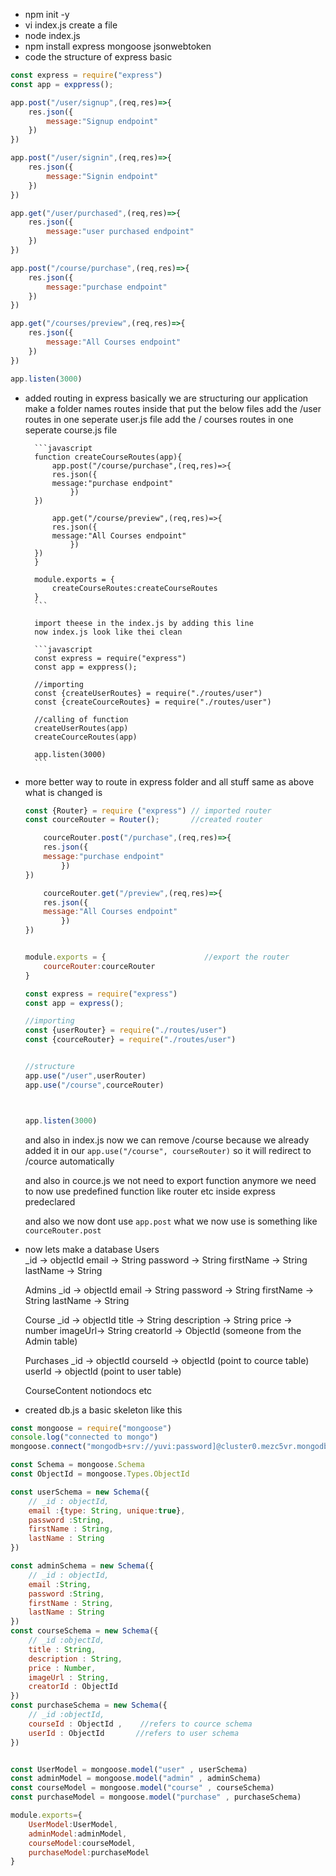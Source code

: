 - npm init -y
- vi index.js    create a file 
- node index.js
- npm install express mongoose jsonwebtoken
- code the structure of express basic 
```javascript
const express = require("express")
const app = exppress();

app.post("/user/signup",(req,res)=>{
    res.json({
        message:"Signup endpoint"
    })
})

app.post("/user/signin",(req,res)=>{
    res.json({
        message:"Signin endpoint"
    })
})

app.get("/user/purchased",(req,res)=>{
    res.json({
        message:"user purchased endpoint"
    })
})

app.post("/course/purchase",(req,res)=>{
    res.json({
        message:"purchase endpoint"
    })
})

app.get("/courses/preview",(req,res)=>{
    res.json({
        message:"All Courses endpoint"
    })
}) 

app.listen(3000)
```
- added routing in express
    basically we are structuring our application
        make a folder names routes inside that put the below files 
        add the /user routes in one seperate user.js file 
        add the / courses routes in one seperate course.js file 

        ```javascript
        function createCourseRoutes(app){
            app.post("/course/purchase",(req,res)=>{
            res.json({
            message:"purchase endpoint"
                })
        })

            app.get("/course/preview",(req,res)=>{
            res.json({
            message:"All Courses endpoint"
                })
        }) 
        }

        module.exports = {
            createCourseRoutes:createCourseRoutes
        }
        ```

        import theese in the index.js by adding this line 
        now index.js look like thei clean

        ```javascript
        const express = require("express")
        const app = exppress();

        //importing
        const {createUserRoutes} = require("./routes/user")
        const {createCourceRoutes} = require("./routes/user")

        //calling of function
        createUserRoutes(app)
        createCourceRoutes(app)

        app.listen(3000)
        ```

- more better way to route in express 
    folder and all stuff same as above what is changed is 

    ```javascript cource.js
    const {Router} = require ("express") // imported router
    const courceRouter = Router();       //created router

        courceRouter.post("/purchase",(req,res)=>{
        res.json({
        message:"purchase endpoint"
            })
    })

        courceRouter.get("/preview",(req,res)=>{
        res.json({
        message:"All Courses endpoint"
            })
    }) 


    module.exports = {                      //export the router
        courceRouter:courceRouter
    }
    ```

    ```javascript index.js
    const express = require("express")
    const app = express();

    //importing
    const {userRouter} = require("./routes/user")
    const {courceRouter} = require("./routes/user")


    //structure
    app.use("/user",userRouter)
    app.use("/course",courceRouter)



    app.listen(3000)
    ```

    and also in index.js now we can remove /course because we already added it in our `app.use("/course", courseRouter)`  so it will redirect to /cource automatically 

    and also in cource.js we not need to export function anymore we need to now use predefined function like router etc inside express predeclared

    and also we now dont use `app.post` what we now use is something like `courceRouter.post` 


- now lets make a database 
    Users                             
    _id -> objectId
    email -> String
    password -> String
    firstName -> String
    lastName -> String

    Admins
    _id -> objectId
    email -> String
    password -> String
    firstName -> String
    lastName -> String

    Course
    _id -> objectId
    title -> String
    description -> String
    price -> number
    imageUrl-> String
    creatorId -> ObjectId  (someone from the Admin table)

    Purchases
    _id -> objectId
    courseId -> objectId  (point to cource table)
    userId -> objectId    (point to user table)

    CourseContent
    notiondocs etc 

- created db.js 
a basic skeleton like this 
```javascript
const mongoose = require("mongoose")
console.log("connected to mongo")
mongoose.connect("mongodb+srv://yuvi:password]@cluster0.mezc5vr.mongodb.net/coursera-app")

const Schema = mongoose.Schema
const ObjectId = mongoose.Types.ObjectId

const userSchema = new Schema({
    // _id : objectId,
    email :{type: String, unique:true},
    password :String,
    firstName : String,
    lastName : String
})

const adminSchema = new Schema({
    // _id : objectId,
    email :String,
    password :String,
    firstName : String,
    lastName : String
})
const courseSchema = new Schema({
    // _id :objectId,
    title : String,
    description : String,
    price : Number,
    imageUrl : String,
    creatorId : ObjectId 
})
const purchaseSchema = new Schema({
    // _id :objectId,
    courseId : ObjectId ,    //refers to cource schema
    userId : ObjectId       //refers to user schema
})


const UserModel = mongoose.model("user" , userSchema)
const adminModel = mongoose.model("admin" , adminSchema)
const courseModel = mongoose.model("course" , courseSchema)
const purchaseModel = mongoose.model("purchase" , purchaseSchema)

module.exports={
    UserModel:UserModel,
    adminModel:adminModel,
    courseModel:courseModel,
    purchaseModel:purchaseModel
}
```


